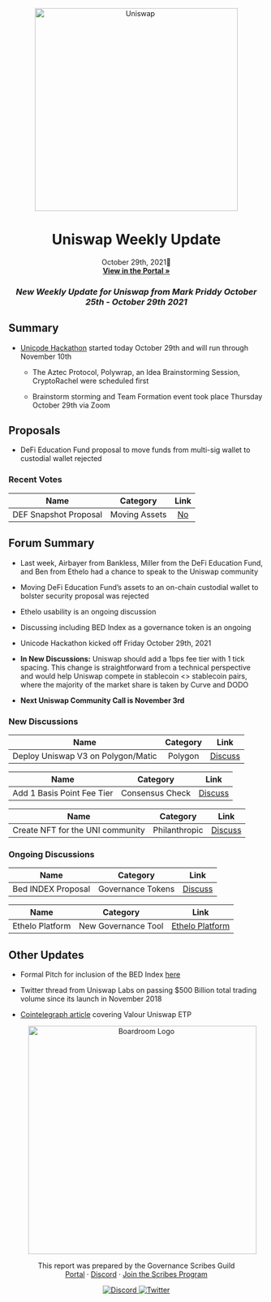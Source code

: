 <p align="center">
  <a href="http://app.boardroom.info/BanklessDAO">
    <img src="http://img.youtube.com/vi/6OXMPX2kbsw/0.jpg" alt="Uniswap" width="400" />
  </a>
  <h1 align="center">Uniswap Weekly Update</h1>
  <p align="center">
    October 29th, 2021👻
  <br />
  <a href="http://app.boardroom.info/BanklessDAO"><strong>View in the Portal »</strong></a>
  <br />
  </p>
</p>

### <p align="center"> *New Weekly Update for Uniswap from Mark Priddy October 25th - October 29th 2021*





## Summary

- [Unicode Hackathon](https://unicode.ethglobal.com/) started today October 29th and will run through November 10th
	
  - The Aztec Protocol, Polywrap, an Idea Brainstorming Session, CryptoRachel were scheduled first
	
  - Brainstorm storming and Team Formation event took place Thursday October 29th via Zoom
  
## Proposals

- DeFi Education Fund proposal to move funds from multi-sig wallet to custodial wallet rejected


### Recent Votes

| Name          | Category      | Link   |
| ------------- |:-------------:| :-----:|
| DEF Snapshot Proposal | Moving Assets | [No](https://gov.uniswap.org/t/moving-defs-assets-to-an-on-chain-custodial-wallet-to-bolster-security/14328)
	

## Forum Summary

- Last week, Airbayer from Bankless, Miller from the DeFi Education Fund, and Ben from Ethelo had a chance to speak to the Uniswap community
	
- Moving DeFi Education Fund’s assets to an on-chain custodial wallet to bolster security proposal was rejected

- Ethelo usability is an ongoing discussion

- Discussing including BED Index as a governance token is an ongoing

- Unicode Hackathon kicked off Friday October 29th, 2021
	
- **In New Discussions:** Uniswap should add a 1bps fee tier with 1 tick spacing. This change is straightforward from a technical perspective and would help Uniswap compete in stablecoin <> stablecoin pairs, where the majority of the market share is taken by Curve and DODO
	
- **Next Uniswap Community Call is November 3rd**

### New Discussions

	
| Name          | Category      | Link   |
| ------------- |:-------------:| :-----:|
| Deploy Uniswap V3 on Polygon/Matic | Polygon | [Discuss](https://gov.uniswap.org/t/deploy-uniswap-v3-on-polygon-matic/12165)

	
| Name          | Category      | Link   |
| ------------- |:-------------:| :-----:|
| Add 1 Basis Point Fee Tier | Consensus Check | [Discuss](https://gov.uniswap.org/t/consensus-check-add-1-basis-point-fee-tier/14612)

	
| Name          | Category      | Link   |
| ------------- |:-------------:| :-----:|
| Create NFT for the UNI community | Philanthropic | [Discuss](https://gov.uniswap.org/t/create-nft-for-the-uni-community/14625)

### Ongoing Discussions
	

| Name          | Category      | Link   |
| ------------- |:-------------:| :-----:|
| Bed INDEX Proposal | Governance Tokens | [Discuss](https://gov.uniswap.org/t/bed-index-proposal/14562)   |
	
	
| Name          | Category      | Link   |
| ------------- |:-------------:| :-----:|
| Ethelo Platform | New Governance Tool | [Ethelo Platform](https://ethelo.com/)

## Other Updates

- Formal Pitch for inclusion of the BED Index [here](https://docs.google.com/document/d/1yle6Zoyj83GHGTEJkZUOhRUzP7MiOIONChhwRah923E/edit)
- Twitter thread from Uniswap Labs on passing $500 Billion total trading volume since its launch in November 2018
- [Cointelegraph article](https://cointelegraph.com/news/valour-uniswap-exchange-traded-product-to-increase-uni-exposure) covering Valour Uniswap ETP
  
  
  
  
  
  <p align="center">
  <a href="http://app.boardroom.info/">
    <img src="https://i.ibb.co/PFcchnQ/boardroom.png" alt="Boardroom Logo" width="450" />
  </a>
</p>

<p align="center">
	This report was prepared by the Governance Scribes Guild
  <br />
  <a href="http://boardroom.info/">Portal</a>
  ·
  <a href="https://discord.com/invite/tgrTFg9">Discord</a>
  ·
  <a href="https://boardroom.mirror.xyz/JHrN8nVy_J4C7Xzj37zoyPANg0ZnNszhWy9YOZHC0lM">Join the Scribes Program</a>
</p>

<p align="center">
  <a href="https://discord.gg/CEZ8WfuK8s">
    <img src="https://img.shields.io/badge/Discord-Join-7289da?style=for-the-badge&logo=discord&logoColor=white" alt="Discord" />
  </a>
  <a href="https://twitter.com/boardroom_info">
    <img src="https://img.shields.io/badge/Twitter-Follow-1da1f2?style=for-the-badge&logo=twitter&logoColor=white" alt="Twitter" />
  </a>
</p>
